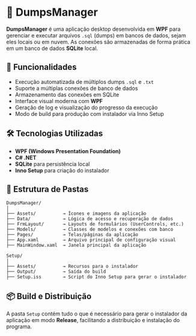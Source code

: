 
# 💾 DumpsManager

**DumpsManager** é uma aplicação desktop desenvolvida em **WPF** para gerenciar e executar arquivos `.sql` (dumps) em bancos de dados, sejam eles locais ou em nuvem. As conexões são armazenadas de forma prática em um banco de dados **SQLite** local.

## 🚀 Funcionalidades

- Execução automatizada de múltiplos dumps `.sql` e `.txt`
- Suporte a múltiplas conexões de banco de dados
- Armazenamento das conexões em SQLite
- Interface visual moderna com **WPF**
- Geração de log e visualização do progresso da execução
- Modo de build para produção com instalador via Inno Setup

## 🛠️ Tecnologias Utilizadas

- **WPF (Windows Presentation Foundation)**
- **C# .NET**
- **SQLite** para persistência local
- **Inno Setup** para criação do instalador

## 📁 Estrutura de Pastas

```
DumpsManager/
│
├── Assets/          → Ícones e imagens da aplicação
├── Data/            → Lógica de acesso e recuperação de dados
├── FrmLayout/       → Layouts de formulários (UserControls, etc.)
├── Models/          → Classes de modelos e conexões com banco
├── Pages/           → Telas/páginas da aplicação
├── App.xaml         → Arquivo principal de configuração visual
├── MainWindow.xaml  → Janela principal da aplicação
```

```
Setup/
│
├── Assets/          → Recursos para o instalador
├── Output/          → Saída do build
├── Setup.iss        → Script do Inno Setup para gerar o instalador
```

## 📦 Build e Distribuição

A pasta `Setup` contém tudo o que é necessário para gerar o instalador da aplicação em modo **Release**, facilitando a distribuição e instalação do programa.
